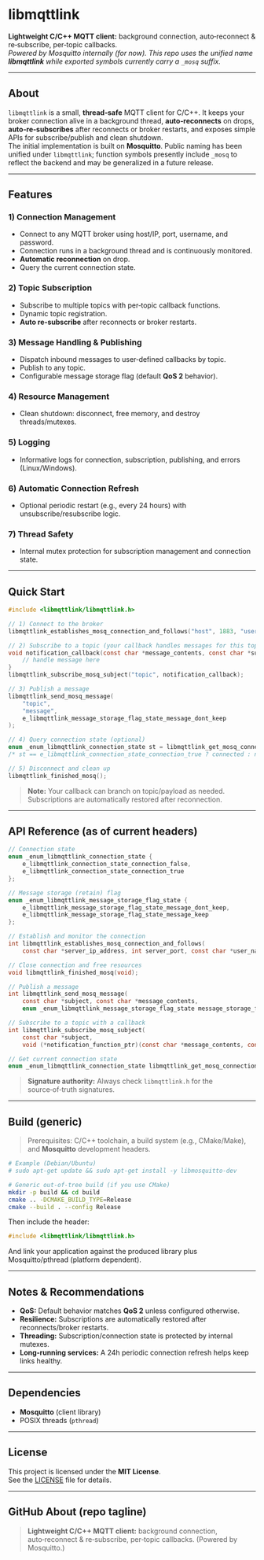 # libmqttlink

**Lightweight C/C++ MQTT client:** background connection, auto‑reconnect & re‑subscribe, per‑topic callbacks.  
*Powered by Mosquitto internally (for now). This repo uses the unified name **libmqttlink** while exported symbols currently carry a `_mosq` suffix.*

---

## About

`libmqttlink` is a small, **thread‑safe** MQTT client for C/C++. It keeps your broker connection alive in a background thread, **auto‑reconnects** on drops, **auto‑re‑subscribes** after reconnects or broker restarts, and exposes simple APIs for subscribe/publish and clean shutdown.  
The initial implementation is built on **Mosquitto**. Public naming has been unified under `libmqttlink`; function symbols presently include `_mosq` to reflect the backend and may be generalized in a future release.

---

## Features

### 1) Connection Management
- Connect to any MQTT broker using host/IP, port, username, and password.
- Connection runs in a background thread and is continuously monitored.
- **Automatic reconnection** on drop.
- Query the current connection state.

### 2) Topic Subscription
- Subscribe to multiple topics with per‑topic callback functions.
- Dynamic topic registration.
- **Auto re‑subscribe** after reconnects or broker restarts.

### 3) Message Handling & Publishing
- Dispatch inbound messages to user‑defined callbacks by topic.
- Publish to any topic.
- Configurable message storage flag (default **QoS 2** behavior).

### 4) Resource Management
- Clean shutdown: disconnect, free memory, and destroy threads/mutexes.

### 5) Logging
- Informative logs for connection, subscription, publishing, and errors (Linux/Windows).

### 6) Automatic Connection Refresh
- Optional periodic restart (e.g., every 24 hours) with unsubscribe/resubscribe logic.

### 7) Thread Safety
- Internal mutex protection for subscription management and connection state.

---

## Quick Start

```c
#include <libmqttlink/libmqttlink.h>

// 1) Connect to the broker
libmqttlink_establishes_mosq_connection_and_follows("host", 1883, "username", "password");

// 2) Subscribe to a topic (your callback handles messages for this topic)
void notification_callback(const char *message_contents, const char *subject) {
    // handle message here
}
libmqttlink_subscribe_mosq_subject("topic", notification_callback);

// 3) Publish a message
libmqttlink_send_mosq_message(
    "topic",
    "message",
    e_libmqttlink_message_storage_flag_state_message_dont_keep
);

// 4) Query connection state (optional)
enum _enum_libmqttlink_connection_state st = libmqttlink_get_mosq_connection_state();
/* st == e_libmqttlink_connection_state_connection_true ? connected : not connected */

// 5) Disconnect and clean up
libmqttlink_finished_mosq();
```

> **Note:** Your callback can branch on topic/payload as needed. Subscriptions are automatically restored after reconnection.

---

## API Reference (as of current headers)

```c
// Connection state
enum _enum_libmqttlink_connection_state {
    e_libmqttlink_connection_state_connection_false,
    e_libmqttlink_connection_state_connection_true
};

// Message storage (retain) flag
enum _enum_libmqttlink_message_storage_flag_state {
    e_libmqttlink_message_storage_flag_state_message_dont_keep,
    e_libmqttlink_message_storage_flag_state_message_keep
};

// Establish and monitor the connection
int libmqttlink_establishes_mosq_connection_and_follows(
    const char *server_ip_address, int server_port, const char *user_name, const char *password);

// Close connection and free resources
void libmqttlink_finished_mosq(void);

// Publish a message
int libmqttlink_send_mosq_message(
    const char *subject, const char *message_contents,
    enum _enum_libmqttlink_message_storage_flag_state message_storage_flag_state);

// Subscribe to a topic with a callback
int libmqttlink_subscribe_mosq_subject(
    const char *subject,
    void (*notification_function_ptr)(const char *message_contents, const char *subject));

// Get current connection state
enum _enum_libmqttlink_connection_state libmqttlink_get_mosq_connection_state(void);
```

> **Signature authority:** Always check `libmqttlink.h` for the source‑of‑truth signatures.

---

## Build (generic)

> Prerequisites: C/C++ toolchain, a build system (e.g., CMake/Make), and **Mosquitto** development headers.

```bash
# Example (Debian/Ubuntu)
# sudo apt-get update && sudo apt-get install -y libmosquitto-dev

# Generic out-of-tree build (if you use CMake)
mkdir -p build && cd build
cmake .. -DCMAKE_BUILD_TYPE=Release
cmake --build . --config Release
```

Then include the header:
```c
#include <libmqttlink/libmqttlink.h>
```

And link your application against the produced library plus Mosquitto/pthread (platform dependent).

---

## Notes & Recommendations

- **QoS:** Default behavior matches **QoS 2** unless configured otherwise.  
- **Resilience:** Subscriptions are automatically restored after reconnects/broker restarts.  
- **Threading:** Subscription/connection state is protected by internal mutexes.  
- **Long‑running services:** A 24h periodic connection refresh helps keep links healthy.

---

## Dependencies

- **Mosquitto** (client library)
- POSIX threads (`pthread`)

---

## License

This project is licensed under the **MIT License**.  
See the [LICENSE](LICENSE) file for details.

---

## GitHub About (repo tagline)

> **Lightweight C/C++ MQTT client:** background connection, auto‑reconnect & re‑subscribe, per‑topic callbacks. (Powered by Mosquitto.)
